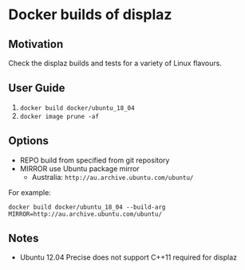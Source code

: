 # Docker builds of displaz

## Motivation

Check the displaz builds and tests for a variety of Linux flavours.

## User Guide

1. `docker build docker/ubuntu_18_04`
2. `docker image prune -af`

## Options

* REPO build from specified from git repository
* MIRROR use Ubuntu package mirror
  * Australia: `http://au.archive.ubuntu.com/ubuntu/`

For example:

`docker build docker/ubuntu_18_04 --build-arg MIRROR=http://au.archive.ubuntu.com/ubuntu/ `

## Notes

* Ubuntu 12.04 Precise does not support C++11 required for displaz
